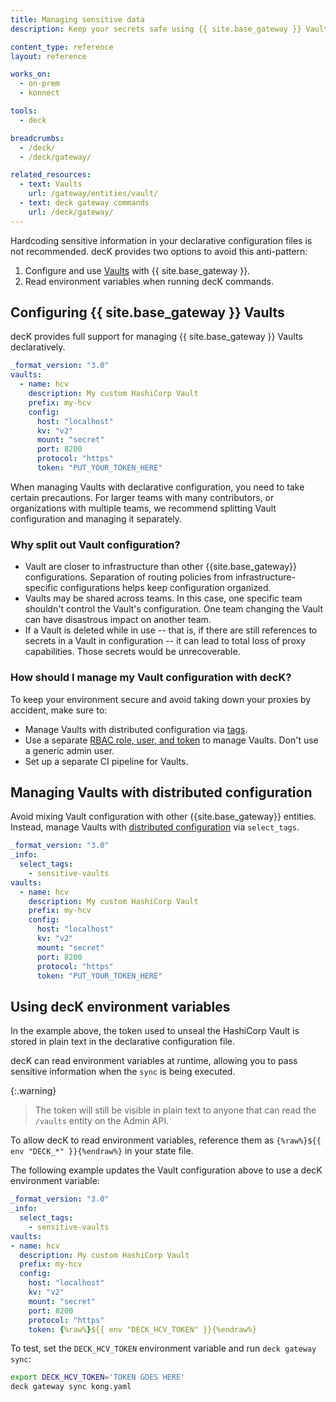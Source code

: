 ```yaml
---
title: Managing sensitive data
description: Keep your secrets safe using {{ site.base_gateway }} Vaults with decK.

content_type: reference
layout: reference

works_on:
  - on-prem
  - konnect

tools:
  - deck

breadcrumbs:
  - /deck/
  - /deck/gateway/

related_resources:
  - text: Vaults
    url: /gateway/entities/vault/
  - text: deck gateway commands
    url: /deck/gateway/
---
```


Hardcoding sensitive information in your declarative configuration files is not recommended. decK provides two options to avoid this anti-pattern:

1. Configure and use [Vaults](/gateway/entities/vault/) with {{ site.base_gateway }}.
1. Read environment variables when running decK commands.

## Configuring {{ site.base_gateway }} Vaults

decK provides full support for managing {{ site.base_gateway }} Vaults declaratively.

```yaml
_format_version: "3.0"
vaults:
  - name: hcv
    description: My custom HashiCorp Vault
    prefix: my-hcv
    config:
      host: "localhost"
      kv: "v2"
      mount: "secret"
      port: 8200
      protocol: "https"
      token: "PUT_YOUR_TOKEN_HERE"
```

When managing Vaults with declarative configuration, you need to take certain precautions. For larger teams with many contributors, or organizations with multiple teams, we recommend splitting Vault configuration and managing it separately.

### Why split out Vault configuration?

- Vault are closer to infrastructure than other {{site.base_gateway}} configurations. Separation of routing policies from infrastructure-specific configurations helps keep configuration organized.
- Vaults may be shared across teams. In this case, one specific team shouldn't control the Vault's configuration. One team changing the Vault can have disastrous impact on another team.
- If a Vault is deleted while in use -- that is, if there are still references to secrets in a Vault in configuration -- it can lead to total loss of proxy capabilities. Those secrets would be unrecoverable.

### How should I manage my Vault configuration with decK?

To keep your environment secure and avoid taking down your proxies by accident, make sure to:

- Manage Vaults with distributed configuration via [tags](/eck/gateway/tags/).
- Use a separate [RBAC role, user, and token](/deck/gateway/rbac/)
  to manage Vaults. Don't use a generic admin user.
- Set up a separate CI pipeline for Vaults.

## Managing Vaults with distributed configuration

Avoid mixing Vault configuration with other {{site.base_gateway}} entities. Instead, manage Vaults with [distributed configuration](/deck/gateway/tags/#select-tags) via `select_tags`.

```yaml
_format_version: "3.0"
_info:
  select_tags:
    - sensitive-vaults
vaults:
  - name: hcv
    description: My custom HashiCorp Vault
    prefix: my-hcv
    config:
      host: "localhost"
      kv: "v2"
      mount: "secret"
      port: 8200
      protocol: "https"
      token: "PUT_YOUR_TOKEN_HERE"
```

## Using decK environment variables

In the example above, the token used to unseal the HashiCorp Vault is stored in plain text in the declarative configuration file.

decK can read environment variables at runtime, allowing you to pass sensitive information when the `sync` is being executed.

{:.warning}
> The token will still be visible in plain text to anyone that can read the `/vaults` entity on the Admin API.

To allow decK to read environment variables, reference them as
`{%raw%}${{ env "DECK_*" }}{%endraw%}` in your state file.

The following example updates the Vault configuration above to use a decK environment variable:

```yaml
_format_version: "3.0"
_info:
  select_tags:
    - sensitive-vaults
vaults:
- name: hcv
  description: My custom HashiCorp Vault
  prefix: my-hcv
  config:
    host: "localhost"
    kv: "v2"
    mount: "secret"
    port: 8200
    protocol: "https"
    token: {%raw%}${{ env "DECK_HCV_TOKEN" }}{%endraw%}
```

To test, set the `DECK_HCV_TOKEN` environment variable and run `deck gateway sync`:

```bash
export DECK_HCV_TOKEN='TOKEN GOES HERE'
deck gateway sync kong.yaml
```
